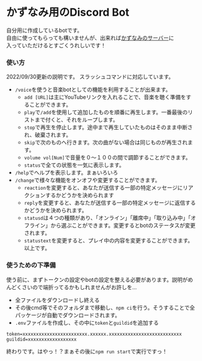 # かずなみ用のDiscord Bot
自分用に作成しているbotです。  
自由に使ってもらっても構いませんが、出来れば[かずなみのサーバー](https://discord.gg/WEJGnEMhJJ)に  
入っていただけるとすごくうれしいです！  

### 使い方
2022/09/30更新の説明です。
スラッシュコマンドに対応しています。
- `/voice`を使うと音楽botとしての機能を利用することが出来ます。
    - `add [URL]`は主にYouTubeリンクを入れることで、音楽を聴く準備をすることができます。
    - `play`で`/add`を使用して追加したものを順番に再生します。一番最後のリストまで付くと、それをループします。
    - `stop`で再生を停止します。途中まで再生していたものはそのまま中断され、破棄されます。
    - `skip`で次のものへ行きます。次の曲がない場合は同じものが再生されます。
    - `volume vol[Num]`で音量を０～１００の間で調節することができます。
    - `status`で全ての状態を一気に表示します。
- `/help`でヘルプを表示します。まぁいろいろ
- `/change`で様々な機能をオンオフや変更することができます。
    - `reaction`を変更すると、あなたが送信する一部の特定メッセージにリアクションするかどうかを決められます
    - `reply`を変更すると、あなたが送信する一部の特定メッセージに返信するかどうかを決められます。
    - `statusd`は４つの種類があり、「オンライン」「離席中」「取り込み中」「オフライン」から選ぶことができます。変更するとbotのステータスが変更されます。
    - `statustext`を変更すると、プレイ中の内容を変更することができます。
以上です。

### 使うための下準備
使う前に、まずトークンの設定やbotの設定を整える必要があります。説明がめんどくさいので端折ってるかもしれませんがお許しを...
- 全ファイルをダウンロードし終える
- その後cmd等でそのフォルダまで移動し、`npm ci`を行う。そうすることで全パッケージが自動でダウンロードされます。
- `.env`ファイルを作成し、その中に`token`と`guildid`を追加する
```
token=xxxxxxxxxxxxxxxxxxxxxxxx.xxxxxx.xxxxxxxxxxxxxxxxxxxxxxxxxxx
guildid=xxxxxxxxxxxxxxxxxx
```
終わりです。はやっ！？まぁその後に`npm run start`で実行ですっ！